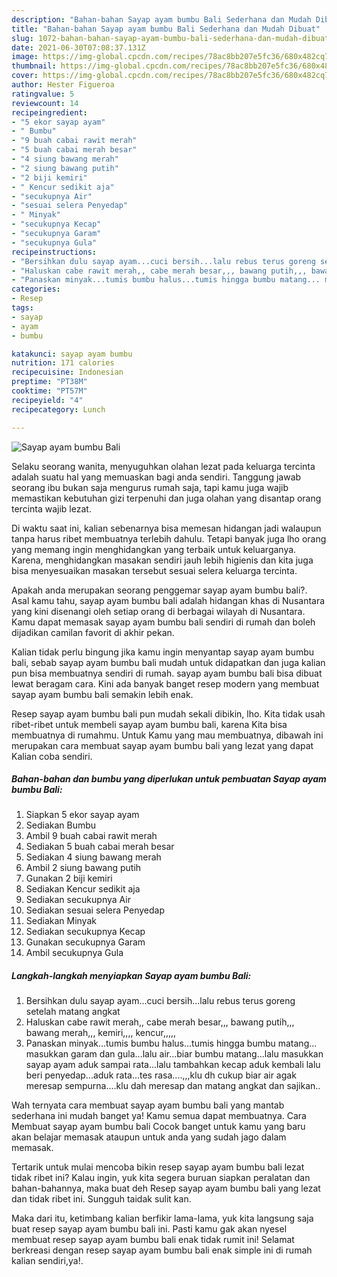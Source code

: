 ```yaml
---
description: "Bahan-bahan Sayap ayam bumbu Bali Sederhana dan Mudah Dibuat"
title: "Bahan-bahan Sayap ayam bumbu Bali Sederhana dan Mudah Dibuat"
slug: 1072-bahan-bahan-sayap-ayam-bumbu-bali-sederhana-dan-mudah-dibuat
date: 2021-06-30T07:08:37.131Z
image: https://img-global.cpcdn.com/recipes/78ac8bb207e5fc36/680x482cq70/sayap-ayam-bumbu-bali-foto-resep-utama.jpg
thumbnail: https://img-global.cpcdn.com/recipes/78ac8bb207e5fc36/680x482cq70/sayap-ayam-bumbu-bali-foto-resep-utama.jpg
cover: https://img-global.cpcdn.com/recipes/78ac8bb207e5fc36/680x482cq70/sayap-ayam-bumbu-bali-foto-resep-utama.jpg
author: Hester Figueroa
ratingvalue: 5
reviewcount: 14
recipeingredient:
- "5 ekor sayap ayam"
- " Bumbu"
- "9 buah cabai rawit merah"
- "5 buah cabai merah besar"
- "4 siung bawang merah"
- "2 siung bawang putih"
- "2 biji kemiri"
- " Kencur sedikit aja"
- "secukupnya Air"
- "sesuai selera Penyedap"
- " Minyak"
- "secukupnya Kecap"
- "secukupnya Garam"
- "secukupnya Gula"
recipeinstructions:
- "Bersihkan dulu sayap ayam...cuci bersih...lalu rebus terus goreng setelah matang angkat"
- "Haluskan cabe rawit merah,, cabe merah besar,,, bawang putih,,, bawang merah,,, kemiri,,,, kencur,,,,,"
- "Panaskan minyak...tumis bumbu halus...tumis hingga bumbu matang... masukkan garam dan gula...lalu air...biar bumbu matang...lalu masukkan sayap ayam aduk sampai rata...lalu tambahkan kecap aduk kembali lalu beri penyedap...aduk rata...tes rasa....,,,klu dh cukup biar air agak meresap sempurna....klu dah meresap dan matang angkat dan sajikan.."
categories:
- Resep
tags:
- sayap
- ayam
- bumbu

katakunci: sayap ayam bumbu 
nutrition: 171 calories
recipecuisine: Indonesian
preptime: "PT38M"
cooktime: "PT57M"
recipeyield: "4"
recipecategory: Lunch

---
```



![Sayap ayam bumbu Bali](https://img-global.cpcdn.com/recipes/78ac8bb207e5fc36/680x482cq70/sayap-ayam-bumbu-bali-foto-resep-utama.jpg)

Selaku seorang wanita, menyuguhkan olahan lezat pada keluarga tercinta adalah suatu hal yang memuaskan bagi anda sendiri. Tanggung jawab seorang ibu bukan saja mengurus rumah saja, tapi kamu juga wajib memastikan kebutuhan gizi terpenuhi dan juga olahan yang disantap orang tercinta wajib lezat.

Di waktu  saat ini, kalian sebenarnya bisa memesan hidangan jadi walaupun tanpa harus ribet membuatnya terlebih dahulu. Tetapi banyak juga lho orang yang memang ingin menghidangkan yang terbaik untuk keluarganya. Karena, menghidangkan masakan sendiri jauh lebih higienis dan kita juga bisa menyesuaikan masakan tersebut sesuai selera keluarga tercinta. 



Apakah anda merupakan seorang penggemar sayap ayam bumbu bali?. Asal kamu tahu, sayap ayam bumbu bali adalah hidangan khas di Nusantara yang kini disenangi oleh setiap orang di berbagai wilayah di Nusantara. Kamu dapat memasak sayap ayam bumbu bali sendiri di rumah dan boleh dijadikan camilan favorit di akhir pekan.

Kalian tidak perlu bingung jika kamu ingin menyantap sayap ayam bumbu bali, sebab sayap ayam bumbu bali mudah untuk didapatkan dan juga kalian pun bisa membuatnya sendiri di rumah. sayap ayam bumbu bali bisa dibuat lewat beragam cara. Kini ada banyak banget resep modern yang membuat sayap ayam bumbu bali semakin lebih enak.

Resep sayap ayam bumbu bali pun mudah sekali dibikin, lho. Kita tidak usah ribet-ribet untuk membeli sayap ayam bumbu bali, karena Kita bisa membuatnya di rumahmu. Untuk Kamu yang mau membuatnya, dibawah ini merupakan cara membuat sayap ayam bumbu bali yang lezat yang dapat Kalian coba sendiri.

<!--inarticleads1-->

##### Bahan-bahan dan bumbu yang diperlukan untuk pembuatan Sayap ayam bumbu Bali:

1. Siapkan 5 ekor sayap ayam
1. Sediakan  Bumbu
1. Ambil 9 buah cabai rawit merah
1. Sediakan 5 buah cabai merah besar
1. Sediakan 4 siung bawang merah
1. Ambil 2 siung bawang putih
1. Gunakan 2 biji kemiri
1. Sediakan  Kencur sedikit aja
1. Sediakan secukupnya Air
1. Sediakan sesuai selera Penyedap
1. Sediakan  Minyak
1. Sediakan secukupnya Kecap
1. Gunakan secukupnya Garam
1. Ambil secukupnya Gula




<!--inarticleads2-->

##### Langkah-langkah menyiapkan Sayap ayam bumbu Bali:

1. Bersihkan dulu sayap ayam...cuci bersih...lalu rebus terus goreng setelah matang angkat
1. Haluskan cabe rawit merah,, cabe merah besar,,, bawang putih,,, bawang merah,,, kemiri,,,, kencur,,,,,
1. Panaskan minyak...tumis bumbu halus...tumis hingga bumbu matang... masukkan garam dan gula...lalu air...biar bumbu matang...lalu masukkan sayap ayam aduk sampai rata...lalu tambahkan kecap aduk kembali lalu beri penyedap...aduk rata...tes rasa....,,,klu dh cukup biar air agak meresap sempurna....klu dah meresap dan matang angkat dan sajikan..




Wah ternyata cara membuat sayap ayam bumbu bali yang mantab sederhana ini mudah banget ya! Kamu semua dapat membuatnya. Cara Membuat sayap ayam bumbu bali Cocok banget untuk kamu yang baru akan belajar memasak ataupun untuk anda yang sudah jago dalam memasak.

Tertarik untuk mulai mencoba bikin resep sayap ayam bumbu bali lezat tidak ribet ini? Kalau ingin, yuk kita segera buruan siapkan peralatan dan bahan-bahannya, maka buat deh Resep sayap ayam bumbu bali yang lezat dan tidak ribet ini. Sungguh taidak sulit kan. 

Maka dari itu, ketimbang kalian berfikir lama-lama, yuk kita langsung saja buat resep sayap ayam bumbu bali ini. Pasti kamu gak akan nyesel membuat resep sayap ayam bumbu bali enak tidak rumit ini! Selamat berkreasi dengan resep sayap ayam bumbu bali enak simple ini di rumah kalian sendiri,ya!.

